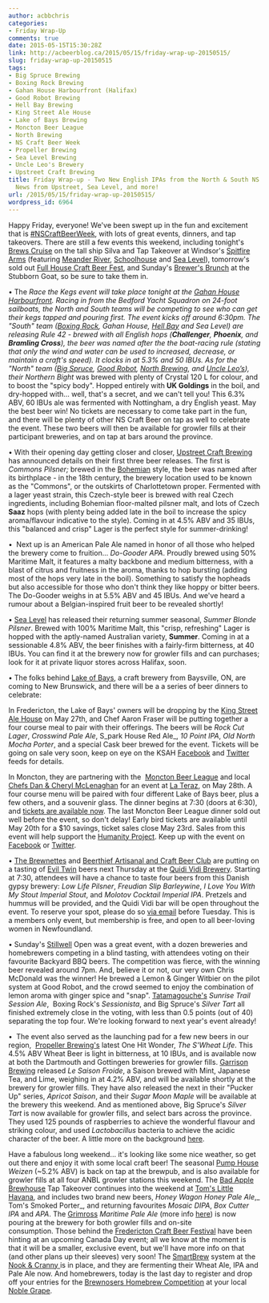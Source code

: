 ```yaml
---
author: acbbchris
categories:
- Friday Wrap-Up
comments: true
date: 2015-05-15T15:30:28Z
link: http://acbeerblog.ca/2015/05/15/friday-wrap-up-20150515/
slug: friday-wrap-up-20150515
tags:
- Big Spruce Brewing
- Boxing Rock Brewing
- Gahan House Harbourfront (Halifax)
- Good Robot Brewing
- Hell Bay Brewing
- King Street Ale House
- Lake of Bays Brewing
- Moncton Beer League
- North Brewing
- NS Craft Beer Week
- Propeller Brewing
- Sea Level Brewing
- Uncle Leo's Brewery
- Upstreet Craft Brewing
title: Friday Wrap-up - Two New English IPAs from the North & South NS Conspiracies,
  News from Upstreet, Sea Level, and more!
url: /2015/05/15/friday-wrap-up-20150515/
wordpress_id: 6964
---
```


Happy Friday, everyone! We've been swept up in the fun and excitement that is [#NSCraftBeerWeek](https://twitter.com/hashtag/nscraftbeerweek?f=realtime), with lots of great events, dinners, and tap takeovers. There are still a few events this weekend, including tonight's [Brews Cruise](http://store.mtcw.ca/p/198/craft-beer-week-brews-cruise) on the tall ship Silva and Tap Takeover at Windsor's [Spitfire Arms](http://www.spitfirearms.com/) (featuring [Meander River](http://www.meanderriverfarm.ca/), [Schoolhouse](http://www.schoolhousebrewery.ca/) and [Sea Level](http://www.sealevelbrewing.com/)), tomorrow's sold out [Full House Craft Beer Fest](http://localconnections.ca/events/view/499/full-house-craft-beer-fest), and Sunday's [Brewer's Brunch](http://www.eventbrite.ca/e/brewers-brunch-tickets-16054442269) at the Stubborn Goat, so be sure to take them in.

• The _Race the Kegs _event will take place tonight at the [Gahan House Harbourfront](http://halifax.gahan.ca/). Racing in from the Bedford Yacht Squadron on 24-foot sailboats, the North and South teams will be competing to see who can get their kegs tapped and pouring first. The event kicks off around 6:30pm. The "South" team ([Boxing Rock](http://www.boxingrock.ca/), Gahan House, [Hell Bay](http://www.hellbaybrewing.com/) and Sea Level) are releasing _Rule 42_ - brewed with all English hops (**Challenger**, **Phoenix**, and **Bramling Cross**), the beer was named after the the boat-racing rule (stating that only the wind and water can be used to increased, decrease, or maintain a craft's speed). It clocks in at 5.3% and 50 IBUs. As for the "North" team ([Big Spruce](http://www.bigspruce.ca/), [Good Robot](http://wroughtironbrewing.ca/), [North Brewing](http://www.northbrewing.ca/), and [Uncle Leo’s](http://uncleleosbrewery.ca/)), their_ Northern Bight_ was brewed with plenty of Crystal 120 L for colour, and to boost the "spicy body". Hopped entirely with **UK Goldings** in the boil, and dry-hopped with... well, that's a secret, and we can't tell you! This 6.3% ABV, 60 IBUs ale was fermented with Nottingham, a dry English yeast. May the best beer win! No tickets are necessary to come take part in the fun, and there will be plenty of other NS Craft Beer on tap as well to celebrate the event. These two beers will then be available for growler fills at their participant breweries, and on tap at bars around the province.

• With their opening day getting closer and closer, [Upstreet Craft Brewing](http://upstreetcraftbrewing.com) has announced details on their first three beer releases. The first is _Commons Pilsner;_ brewed in the [Bohemian](http://bjcp.org/2008styles/style02.php#1b) style, the beer was named after its birthplace - in the 18th century, the brewery location used to be known as the "Commons", or the outskirts of Charlottetown proper. Fermented with a lager yeast strain, this Czech-style beer is brewed with real Czech ingredients, including Bohemian floor-malted pilsner malt, and lots of Czech **Saaz** hops (with plenty being added late in the boil to increase the spicy aroma/flavour indicative to the style). Coming in at 4.5% ABV and 35 IBUs, this "balanced and crisp" Lager is the perfect style for summer-drinking!

•  Next up is an American Pale Ale named in honor of all those who helped the brewery come to fruition... _Do-Gooder APA_. Proudly brewed using 50% Maritime Malt, it features a malty backbone and medium bitterness, with a blast of citrus and fruitness in the aroma, thanks to hop bursting (adding most of the hops very late in the boil). Something to satisfy the hopheads but also accessible for those who don't think they like hoppy or bitter beers. The Do-Gooder weighs in at 5.5% ABV and 45 IBUs. And we've heard a rumour about a Belgian-inspired fruit beer to be revealed shortly!

• [Sea Level](http://www.sealevelbrewing.com/) has released their returning summer seasonal, _Summer Blonde Pilsner_. Brewed with 100% Maritime Malt, this "crisp, refreshing" Lager is hopped with the aptly-named Australian variety, **Summer**. Coming in at a sessionable 4.8% ABV, the beer finishes with a fairly-firm bitterness, at 40 IBUs. You can find it at the brewery now for growler fills and can purchases; look for it at private liquor stores across Halifax, soon.

• The folks behind [Lake of Bays](http://www.lakeofbaysbrewing.ca/), a craft brewery from Baysville, ON, are coming to New Brunswick, and there will be a a series of beer dinners to celebrate:

In Fredericton, the Lake of Bays' owners will be dropping by the [King Street Ale House](http://thekingstreetalehouse.ca/) on May 27th, and Chef Aaron Fraser will be putting together a four course meal to pair with their offerings. The beers will be _Rock Cut Lager_, _Crosswind Pale Ale_, S_park House Red Ale_, _10 Point IPA_, _Old North Mocha Porter_, and a special Cask beer brewed for the event. Tickets will be going on sale very soon, keep on eye on the KSAH [Facebook](https://www.facebook.com/kingstreetalehouse) and [Twitter](https://twitter.com/KingStreetAle) feeds for details.

In Moncton, they are partnering with the  [Moncton Beer League](https://www.facebook.com/MonctonBeerLeague) and local [Chefs Dan & Cheryl McLenaghan](http://infuzedcatering.ca/) for an event at [La Teraz](http://www.lateraz.com/index.php?lang=en), on May 28th. A four course menu will be paired with four different Lake of Bays beer, plus a few others, and a souvenir glass. The dinner begins at 7:30 (doors at 6:30), and [tickets are available now](https://www.eventbrite.ca/e/lake-of-bays-craft-beer-dinner-tickets-16984052759). The last Moncton Beer League dinner sold out well before the event, so don't delay! Early bird tickets are available until May 20th for a $10 savings, ticket sales close May 23rd. Sales from this event will help support the [Humanity Project](http://thehumanityproject.com/). Keep up with the event on [Facebook](https://www.facebook.com/events/1585643801704424/) or [Twitter](https://twitter.com/search?q=%23MctnBeerDinner).

• [The Brewnettes](https://www.facebook.com/groups/769722406415310/) and [Beerthief Artisanal and Craft Beer Club](http://www.beerthief.ca/) are putting on a tasting of [Evil Twin](http://eviltwin.dk/) beers next Thursday at the [Quidi Vidi Brewery](http://www.quidividibrewery.ca/). Starting at 7:30, attendees will have a chance to taste four beers from this Danish gypsy brewery: _Low Life Pilsner_, _Freudian Slip Barleywine_, _I Love You With My Stout Imperial Stout_, and _Molotov Cocktail Imperial IPA_. Pretzels and hummus will be provided, and the Quidi Vidi bar will be open throughout the event. To reserve your spot, please do so [via email](mailto:havajavakayla@gmail.com) before Tuesday. This is a members only event, but membership is free, and open to all beer-loving women in Newfoundland.

• Sunday's [Stillwell](http://www.barstillwell.com/) Open was a great event, with a dozen breweries and homebrewers competing in a blind tasting, with attendees voting on their favourite Backyard BBQ beers. The competition was fierce, with the winning beer revealed around 7pm. And, believe it or not, our very own Chris McDonald was the winner! He brewed a Lemon & Ginger Witbier on the pilot system at Good Robot, and the crowd seemed to enjoy the combination of lemon aroma with ginger spice and "snap". [Tatamagouche's](http://tatabrew.com/) _Sunrise Trail Session Ale_,  Boxing Rock's _Sessionista_, and Big Spruce's _Silver Tart_ all finished extremely close in the voting, with less than 0.5 points (out of 40) separating the top four. We're looking forward to next year's event already!

•  The event also served as the launching pad for a few new beers in our region,  [Propeller Brewing's](http://www.drinkpropeller.ca/) latest One Hit Wonder, _The S'Wheat Life_. This 4.5% ABV Wheat Beer is light in bitterness, at 10 IBUs, and is available now at both the Dartmouth and Gottingen breweries for growler fills. [Garrison Brewing](http://www.garrisonbrewing.com/) released _Le Saison Froide_, a Saison brewed with Mint, Japanese Tea, and Lime, weighing in at 4.2% ABV, and will be available shortly at the brewery for growler fills. They have also released the next in their "Pucker Up" series, _Apricot Saison_, and their _Sugar Moon Maple_ will be available at the brewery this weekend. And as mentioned above, Big Spruce's _Silver Tart_ is now available for growler fills, and select bars across the province. They used 125 pounds of raspberries to achieve the wonderful flavour and striking colour, and used _Lactobacillus_ bacteria to achieve the acidic character of the beer. A little more on the background [here](http://acbeerblog.ca/2015/03/27/friday-wrap-up-20150327/).

Have a fabulous long weekend... it's looking like some nice weather, so get out there and enjoy it with some local craft beer! The seasonal [Pump House](http://beer.pumphousebrewery.ca/) _Weizen_ (~5.2% ABV) is back on tap at the brewpub, and is also available for growler fills at all four ANBL growler stations this weekend. The [Bad Apple Brewhouse](http://badapplebrewhouse.ca/) Tap Takeover continues into the weekend at [Tom's Little Havana](http://tomslittlehavana.wix.com/cafe), and includes two brand new beers, _Honey Wagon Honey Pale Ale_,_ Tom's Smoked Porter_, and returning favourites _Mosaic DIPA_, _Box Cutter IPA_ and _APA_. The [Grimross](https://www.facebook.com/pages/Grimross-Brewing-Co/110264115801307) _Maritime Pale Ale_ (more info [here](http://acbeerblog.ca/2015/05/01/friday-wrap-up-20150501/)) is now pouring at the brewery for both growler fills and on-site consumption. Those behind the [Fredericton Craft Beer Festival](http://www.frederictoncraftbeerfestival.com/) have been hinting at an upcoming Canada Day event; all we know at the moment is that it will be a smaller, exclusive event, but we'll have more info on that (and other plans up their sleeves) very soon! The [SmartBrew](http://www.smartbrew.com/) system at the [Nook & Cranny ](http://thenookandcranny.ca/)is in place, and they are fermenting their Wheat Ale, IPA and Pale Ale now. And homebrewers, today is the last day to register and drop off your entries for the [Brewnosers Homebrew Competition](http://www.brewnosers.org/competition/) at your local [Noble Grape](http://noblegrape.ca/).
